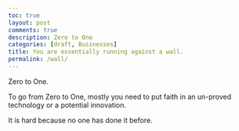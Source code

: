 ```yaml
---
toc: true
layout: post
comments: true
description: Zero to One
categories: [draft, Businesses]
title: You are essentially running against a wall.
permalink: /wall/
---
```


Zero to One.

To go from Zero to One, mostly you need to put faith in an un-proved technology or a potential innovation.

It is hard because no one has done it before.

